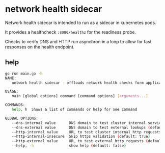 # network health sidecar

Network health sidecar is intended to run as a sidecar in kubernetes pods.

It provides a healthcheck `:8080/healthz` for the readiness probe.

Checks to verify DNS and HTTP run asynchron in a loop to allow for fast responses on the health endpoint.

## help

``` bash
go run main.go -h
NAME:
   network health sidecar - offloads network health checks form application

USAGE:
   main [global options] command [command options] [arguments...]

COMMANDS:
   help, h  Shows a list of commands or help for one command

GLOBAL OPTIONS:
   --dns-internal value      DNS domain to test cluster internal service lookups (default: "kubernetes.default.svc")
   --dns-external value      DNS domain to test external lookups (default: "cloudflare.com")
   --http-internal value     URL to test cluster internal http requests (default: "https://kubernetes.default.svc/healthz")
   --http-internal-insecure  Skip https validation (default: true)
   --http-external value     URL to test external http requests (default: "https://cloudflare.com")
   --help, -h                show help (default: false)
```

